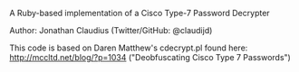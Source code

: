 A Ruby-based implementation of a Cisco Type-7 Password Decrypter

Author: Jonathan Claudius (Twitter/GitHub: @claudijd)

This code is based on Daren Matthew's cdecrypt.pl found here:
  http://mccltd.net/blog/?p=1034 ("Deobfuscating Cisco Type 7 Passwords")